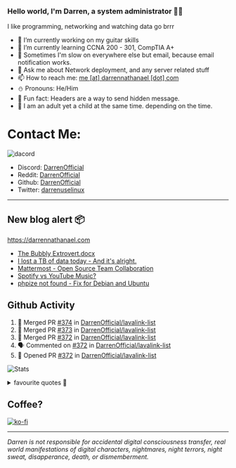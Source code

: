 ### Hello world, I'm Darren, a system administrator 👨‍💻
I like programming, networking and watching data go brrr


- 🔭 I’m currently working on my guitar skills
- 🌴 I’m currently learning CCNA 200 - 301, CompTIA A+ 
- 🚀 Sometimes I'm slow on everywhere else but email, because email notification works.
- 💬 Ask me about Network deployment, and any server related stuff 
- 📫 How to reach me: [me [at] darrennathanael [dot] com](mailto:me@darrennathanael.com) 
- ⛄️ Pronouns: He/Him
- 🍪 Fun fact: Headers are a way to send hidden message.
- 🍻 I am an adult yet a child at the same time. depending on the time.

# Contact Me:

![dacord](https://discord.c99.nl/widget/theme-4/508296903960821771.png)

- Discord: [DarrenOfficial](https://discord.darrennathanael.com)
- Reddit: [DarrenOfficial](https://reddit.com/u/DarrenOfficiallol)
- Github: [DarrenOfficial](https://github.com/DarrenOfficial)
- Twitter: [darrenuselinux](https://twitter.com/darrenuselinux)


---
## New blog alert 📦
https://darrennathanael.com
<!-- BLOG-POST-LIST:START -->
- [The Bubbly Extrovert.docx](https://blog.darrennathanael.com/posts/the-bubbly-extrovert/)
- [I lost a TB of data today - And it&#39;s alright.](https://blog.darrennathanael.com/posts/i-lost-a-tb-of-data-today/)
- [Mattermost - Open Source Team Collaboration](https://blog.darrennathanael.com/posts/mattermost-review/)
- [Spotify vs YouTube Music?](https://blog.darrennathanael.com/posts/spotify-or-youtube-music/)
- [phpize not found - Fix for Debian and Ubuntu](https://blog.darrennathanael.com/posts/phpize-not-found/)
<!-- BLOG-POST-LIST:END -->

## Github Activity
<!--START_SECTION:activity-->
1. 🎉 Merged PR [#374](https://github.com/DarrenOfficial/lavalink-list/pull/374) in [DarrenOfficial/lavalink-list](https://github.com/DarrenOfficial/lavalink-list)
2. 🎉 Merged PR [#373](https://github.com/DarrenOfficial/lavalink-list/pull/373) in [DarrenOfficial/lavalink-list](https://github.com/DarrenOfficial/lavalink-list)
3. 🎉 Merged PR [#372](https://github.com/DarrenOfficial/lavalink-list/pull/372) in [DarrenOfficial/lavalink-list](https://github.com/DarrenOfficial/lavalink-list)
4. 🗣 Commented on [#372](https://github.com/DarrenOfficial/lavalink-list/pull/372#issuecomment-1806349169) in [DarrenOfficial/lavalink-list](https://github.com/DarrenOfficial/lavalink-list)
5. 💪 Opened PR [#372](https://github.com/DarrenOfficial/lavalink-list/pull/372) in [DarrenOfficial/lavalink-list](https://github.com/DarrenOfficial/lavalink-list)
<!--END_SECTION:activity-->


![Stats](https://github-readme-stats.vercel.app/api?username=DarrenOfficial&layout=compact&hide_border=true&hide_title=true&count_private=true&include_all_commits=true&show_icons=true&bg_color=00000000&text_color=c3c6ce&icon_color=4e64f7)


<details>
<summary>favourite quotes 🍻</summary>
<br>
<i>"Always trust what others say or write without ever questioning them. Especially their code."</i> -Albert Einstein
<br><br>
  <i>"If she this easy, then she prolly got a diseasy"</i> -Dr Martin Luther King
  <br><br>
  <i>"If a woman is giving you what you want, it is deception."</i> -Sun Tzu, Art of War
</details>


## Coffee?

[![ko-fi](https://ko-fi.com/img/githubbutton_sm.svg)](https://ko-fi.com/R6R1311CB)

---

_Darren is not responsible for accidental digital consciousness transfer, real world manifestations of digital characters, nightmares, night terrors, night sweat, disapperance, death, or dismemberment._
